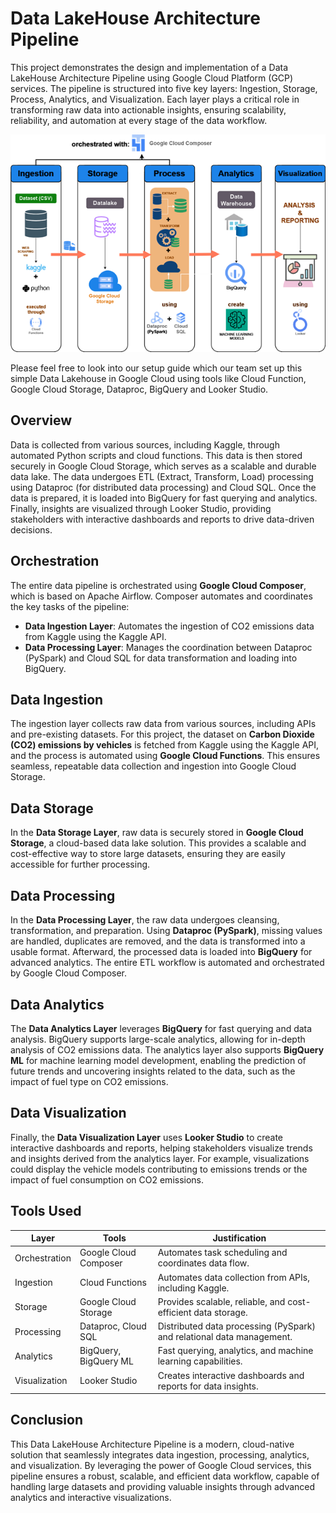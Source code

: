 # Data LakeHouse Architecture Pipeline

This project demonstrates the design and implementation of a Data LakeHouse Architecture Pipeline using Google Cloud Platform (GCP) services. The pipeline is structured into five key layers: Ingestion, Storage, Process, Analytics, and Visualization. Each layer plays a critical role in transforming raw data into actionable insights, ensuring scalability, reliability, and automation at every stage of the data workflow.

![](/images/data-pipeline-architecture.png)


Please feel free to look into our setup guide which our team set up this simple Data Lakehouse in Google Cloud using tools like Cloud Function, Google Cloud Storage, Dataproc, BigQuery and Looker Studio.

## Overview

Data is collected from various sources, including Kaggle, through automated Python scripts and cloud functions. This data is then stored securely in Google Cloud Storage, which serves as a scalable and durable data lake. The data undergoes ETL (Extract, Transform, Load) processing using Dataproc (for distributed data processing) and Cloud SQL. Once the data is prepared, it is loaded into BigQuery for fast querying and analytics. Finally, insights are visualized through Looker Studio, providing stakeholders with interactive dashboards and reports to drive data-driven decisions.

## Orchestration

The entire data pipeline is orchestrated using **Google Cloud Composer**, which is based on Apache Airflow. Composer automates and coordinates the key tasks of the pipeline:
- **Data Ingestion Layer**: Automates the ingestion of CO2 emissions data from Kaggle using the Kaggle API.
- **Data Processing Layer**: Manages the coordination between Dataproc (PySpark) and Cloud SQL for data transformation and loading into BigQuery.

## Data Ingestion

The ingestion layer collects raw data from various sources, including APIs and pre-existing datasets. For this project, the dataset on **Carbon Dioxide (CO2) emissions by vehicles** is fetched from Kaggle using the Kaggle API, and the process is automated using **Google Cloud Functions**. This ensures seamless, repeatable data collection and ingestion into Google Cloud Storage.

## Data Storage

In the **Data Storage Layer**, raw data is securely stored in **Google Cloud Storage**, a cloud-based data lake solution. This provides a scalable and cost-effective way to store large datasets, ensuring they are easily accessible for further processing.

## Data Processing

In the **Data Processing Layer**, the raw data undergoes cleansing, transformation, and preparation. Using **Dataproc (PySpark)**, missing values are handled, duplicates are removed, and the data is transformed into a usable format. Afterward, the processed data is loaded into **BigQuery** for advanced analytics. The entire ETL workflow is automated and orchestrated by Google Cloud Composer.

## Data Analytics

The **Data Analytics Layer** leverages **BigQuery** for fast querying and data analysis. BigQuery supports large-scale analytics, allowing for in-depth analysis of CO2 emissions data. The analytics layer also supports **BigQuery ML** for machine learning model development, enabling the prediction of future trends and uncovering insights related to the data, such as the impact of fuel type on CO2 emissions.

## Data Visualization

Finally, the **Data Visualization Layer** uses **Looker Studio** to create interactive dashboards and reports, helping stakeholders visualize trends and insights derived from the analytics layer. For example, visualizations could display the vehicle models contributing to emissions trends or the impact of fuel consumption on CO2 emissions.

## Tools Used

| **Layer**         | **Tools**                 | **Justification**                                               |
|-------------------|---------------------------|-----------------------------------------------------------------|
| Orchestration     | Google Cloud Composer     | Automates task scheduling and coordinates data flow.            |
| Ingestion         | Cloud Functions           | Automates data collection from APIs, including Kaggle.           |
| Storage           | Google Cloud Storage      | Provides scalable, reliable, and cost-efficient data storage.   |
| Processing        | Dataproc, Cloud SQL       | Distributed data processing (PySpark) and relational data management. |
| Analytics         | BigQuery, BigQuery ML     | Fast querying, analytics, and machine learning capabilities.    |
| Visualization     | Looker Studio             | Creates interactive dashboards and reports for data insights.   |

## Conclusion

This Data LakeHouse Architecture Pipeline is a modern, cloud-native solution that seamlessly integrates data ingestion, processing, analytics, and visualization. By leveraging the power of Google Cloud services, this pipeline ensures a robust, scalable, and efficient data workflow, capable of handling large datasets and providing valuable insights through advanced analytics and interactive visualizations.
